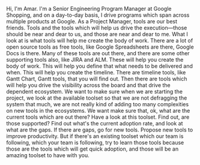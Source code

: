 Hi, I'm Amar. I'm a Senior Engineering Program Manager at Google Shopping, and
on a day-to-day basis, I drive programs which span across multiple products at
Google. As a Project Manager, tools are our best friends. Tools and the tools
which will help us drive the execution—those should be near and dear to us, and
those are near and dear to me. What I look at is what tools will help me create
the body of work. There are a lot of open source tools as free tools, like
Google Spreadsheets are there, Google Docs is there. Many of these tools are out
there, and there are some other supporting tools also, like JIRA and ALM. These
will help you create the body of work. This will help you define that what needs
to be delivered and when. This will help you create the timeline. There are
timeline tools, like Gantt Chart, Gantt tools, that you will find out. Then
there are tools which will help you drive the visibility across the board and
that drive the dependent ecosystem. We want to make sure when we are starting
the project, we look at the available toolset so that we are not defragging the
system that much, we are not really kind of adding too many complexities on new
tools in the ecosystems. We want make sure that, ok, what are the current tools
which are out there? Have a look at this toolset. Find out, are those supported?
Find out what's the current adoption rate, and look at what are the gaps. If
there are gaps, go for new tools. Propose new tools to improve productivity. But
if there's an existing toolset which our team is following, which your team is
following, try to learn those tools because those are the tools which will get
quick adoption, and those will be an amazing toolset to have with you.